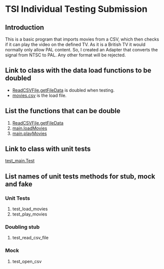 # TSI Individual Testing Submission
## Introduction

This is a basic program that imports movies from a CSV, which then checks if it can play the video on the defined TV. As it is a British TV it would normally only allow PAL content. So, I created an Adapter that converts the signal from NTSC to PAL. Any other format will be rejected.

## Link to class with the data load functions to be doubled

- [ReadCSVFile.getFileData](src/ReadCSVFile.py) is doubled when testing.
- [movies.csv](resources/movies.csv) is the load file.

## List the functions that can be double

1. [ReadCSVFile.getFileData](src/ReadCSVFile.py)
2. [main.loadMovies](src/main.py)
3. [main.playMovies](src/main.py)

## Link to class with unit tests

[test_main.Test](tests/test_main.py)

## List names of unit tests methods for stub, mock and fake

### Unit Tests

1. test_load_movies
2. test_play_movies

### Doubling stub

1. test_read_csv_file

### Mock

1. test_open_csv

